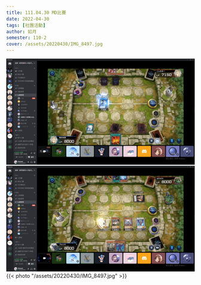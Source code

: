 ```yaml
---
title: 111.04.30 MD比賽
date: 2022-04-30
tags: [社團活動]
author: 如月
semester: 110-2
cover: /assets/20220430/IMG_8497.jpg
---
```


![](/assets/20220430/比賽截圖.png) ![](/assets/20220430/比賽截圖2.png)
{{< photo "/assets/20220430/IMG_8497.jpg" >}}
